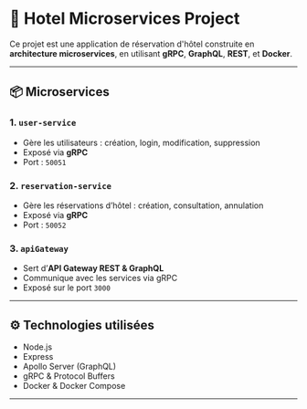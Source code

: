 # 🏨 Hotel Microservices Project

Ce projet est une application de réservation d'hôtel construite en **architecture microservices**, en utilisant **gRPC**, **GraphQL**, **REST**, et **Docker**.

---

## 📦 Microservices

### 1. `user-service`
- Gère les utilisateurs : création, login, modification, suppression
- Exposé via **gRPC**
- Port : `50051`

### 2. `reservation-service`
- Gère les réservations d’hôtel : création, consultation, annulation
- Exposé via **gRPC**
- Port : `50052`

### 3. `apiGateway`
- Sert d’**API Gateway REST & GraphQL**
- Communique avec les services via gRPC
- Exposé sur le port `3000`

---

## ⚙️ Technologies utilisées

- Node.js
- Express
- Apollo Server (GraphQL)
- gRPC & Protocol Buffers
- Docker & Docker Compose


---



